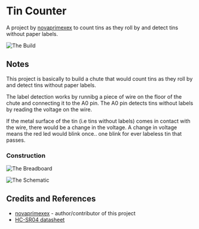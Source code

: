 # Tin Counter

A project by [novaprimexex](https://github.com/novaprimexex) to count tins as they roll by and detect tins without paper labels.

![The Build](./assets/tin_counter_build.jpg?raw=true)

## Notes

This project is basically to build a chute that would count tins as they roll by and detect tins without paper labels.

The label detection works by runnibg a piece of wire on the floor of the chute and connecting it to the A0 pin.
The A0 pin detects tins without labels by reading the voltage on the wire.

If the metal surface of the tin (i.e tins without labels) comes in contact with the wire, there would be a change in the voltage.
A change in voltage means the red led would blink once.. one blink for ever labeless tin that passes.

### Construction

![The Breadboard](./assets/tin_counter_bb.jpg?raw=true)

![The Schematic](./assets/tin_counter_schematic.jpg?raw=true)

## Credits and References

* [novaprimexex](https://github.com/novaprimexex) - author/contributor of this project
* [HC-SR04 datasheet](http://www.micropik.com/PDF/HCSR04.pdf)
